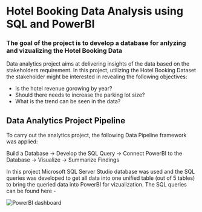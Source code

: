 # Hotel Booking Data Analysis using SQL and PowerBI
### The goal of the project is to develop a database for anlyzing and vizualizing the Hotel Booking Data 
Data analytics project aims at delivering insights of the data based on the stakeholders requirement. In this project, utilizing the Hotel Booking Dataset the stakeholder might be interested in revealing the following objectives:
  - Is the hotel revenue gorowing by year?
  - Should there needs to increase the parking lot size?
  - What is the trend can be seen in the data?
 
## Data Analytics Project Pipeline
To carry out the analytics project, the following Data Pipeline framework was applied:

Build a Database -> Develop the SQL Query -> Connect PowerBI to the Database -> Visualize -> Summarize Findings

In this project Microsoft SQL Server Studio database was used and the SQL queries was developed to get all data into one unified table (out of 5 tables) to bring the queried data into PowerBI for vizualization. The SQL queries can be found here -

![PowerBI dashboard](https://user-images.githubusercontent.com/36482524/146766756-c2fe90b3-de5b-43a1-88cf-19e464f7854e.png)
